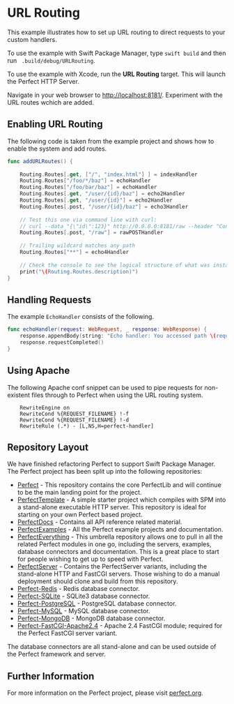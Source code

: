 # URL Routing
This example illustrates how to set up URL routing to direct requests to your custom handlers.

To use the example with Swift Package Manager, type ```swift build``` and then run ``` .build/debug/URLRouting```.

To use the example with Xcode, run the **URL Routing** target. This will launch the Perfect HTTP Server. 

Navigate in your web browser to [http://localhost:8181/](http://localhost:8181/). Experiment with the URL routes wchich are added.

## Enabling URL Routing

The following code is taken from the example project and shows how to enable the system and add routes.

```swift
func addURLRoutes() {
    
    Routing.Routes[.get, ["/", "index.html"] ] = indexHandler
    Routing.Routes["/foo/*/baz"] = echoHandler
    Routing.Routes["/foo/bar/baz"] = echoHandler
    Routing.Routes[.get, "/user/{id}/baz"] = echo2Handler
    Routing.Routes[.get, "/user/{id}"] = echo2Handler
    Routing.Routes[.post, "/user/{id}/baz"] = echo3Handler
    
    // Test this one via command line with curl:
    // curl --data "{\"id\":123}" http://0.0.0.0:8181/raw --header "Content-Type:application/json"
    Routing.Routes[.post, "/raw"] = rawPOSTHandler
    
    // Trailing wildcard matches any path
    Routing.Routes["**"] = echo4Handler
    
    // Check the console to see the logical structure of what was installed.
    print("\(Routing.Routes.description)")
}
```
## Handling Requests

The example `EchoHandler` consists of the following.

```swift
func echoHandler(request: WebRequest, _ response: WebResponse) {
	response.appendBody(string: "Echo handler: You accessed path \(request.requestURI!) with variables \(request.urlVariables)")
	response.requestCompleted()
}
```

## Using Apache
The following Apache conf snippet can be used to pipe requests for non-existent files through to Perfect when using the URL routing system.

```apacheconf
	RewriteEngine on
	RewriteCond %{REQUEST_FILENAME} !-f
	RewriteCond %{REQUEST_FILENAME} !-d
	RewriteRule (.*) - [L,NS,H=perfect-handler]
```

## Repository Layout

We have finished refactoring Perfect to support Swift Package Manager. The Perfect project has been split up into the following repositories:

* [Perfect](https://github.com/PerfectlySoft/Perfect) - This repository contains the core PerfectLib and will continue to be the main landing point for the project.
* [PerfectTemplate](https://github.com/PerfectlySoft/PerfectTemplate) - A simple starter project which compiles with SPM into a stand-alone executable HTTP server. This repository is ideal for starting on your own Perfect based project.
* [PerfectDocs](https://github.com/PerfectlySoft/PerfectDocs) - Contains all API reference related material.
* [PerfectExamples](https://github.com/PerfectlySoft/PerfectExamples) - All the Perfect example projects and documentation.
* [PerfectEverything](https://github.com/PerfectlySoft/PerfectEverything) - This umbrella repository allows one to pull in all the related Perfect modules in one go, including the servers, examples, database connectors and documentation. This is a great place to start for people wishing to get up to speed with Perfect.
* [PerfectServer](https://github.com/PerfectlySoft/PerfectServer) - Contains the PerfectServer variants, including the stand-alone HTTP and FastCGI servers. Those wishing to do a manual deployment should clone and build from this repository.
* [Perfect-Redis](https://github.com/PerfectlySoft/Perfect-Redis) - Redis database connector.
* [Perfect-SQLite](https://github.com/PerfectlySoft/Perfect-SQLite) - SQLite3 database connector.
* [Perfect-PostgreSQL](https://github.com/PerfectlySoft/Perfect-PostgreSQL) - PostgreSQL database connector.
* [Perfect-MySQL](https://github.com/PerfectlySoft/Perfect-MySQL) - MySQL database connector.
* [Perfect-MongoDB](https://github.com/PerfectlySoft/Perfect-MongoDB) - MongoDB database connector.
* [Perfect-FastCGI-Apache2.4](https://github.com/PerfectlySoft/Perfect-FastCGI-Apache2.4) - Apache 2.4 FastCGI module; required for the Perfect FastCGI server variant.

The database connectors are all stand-alone and can be used outside of the Perfect framework and server.

## Further Information
For more information on the Perfect project, please visit [perfect.org](http://perfect.org).
